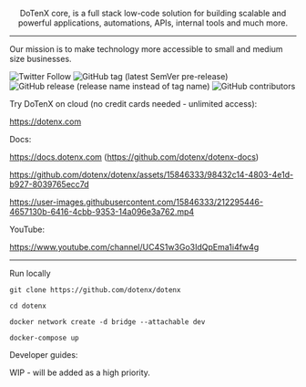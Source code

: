 <p align="center">
  DoTenX core, is a full stack low-code solution for building scalable and powerful applications, automations, APIs, internal tools and much more.
</p>

---

Our mission is to make technology more accessible to small and medium size businesses.

![Twitter Follow](https://img.shields.io/twitter/follow/Do10X?style=social) ![GitHub tag (latest SemVer pre-release)](https://img.shields.io/github/v/tag/dotenx/dotenx?include_prereleases) ![GitHub release (release name instead of tag name)](https://img.shields.io/github/v/release/dotenx/dotenx?include_prereleases) ![GitHub contributors](https://img.shields.io/github/contributors/dotenx/dotenx)

Try DoTenX on cloud (no credit cards needed - unlimited access):

https://dotenx.com

Docs:

https://docs.dotenx.com (https://github.com/dotenx/dotenx-docs)



https://github.com/dotenx/dotenx/assets/15846333/98432c14-4803-4e1d-b927-8039765ecc7d




https://user-images.githubusercontent.com/15846333/212295446-4657130b-6416-4cbb-9353-14a096e3a762.mp4



YouTube:

https://www.youtube.com/channel/UC4S1w3Go3IdQpEma1i4fw4g


---

Run locally

```
git clone https://github.com/dotenx/dotenx

cd dotenx

docker network create -d bridge --attachable dev

docker-compose up
```

Developer guides:

WIP - will be added as a high priority.
